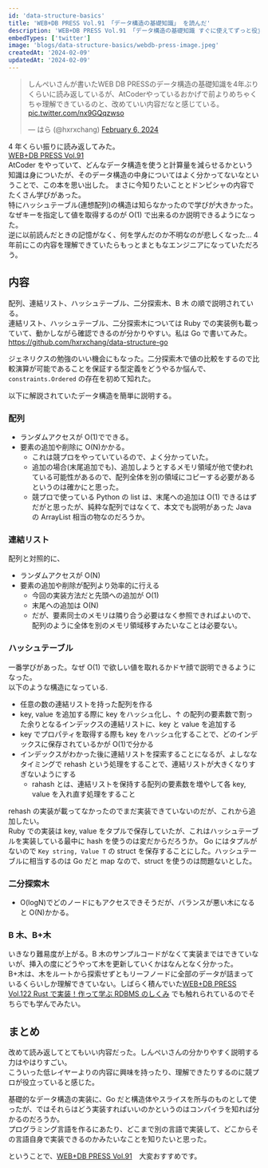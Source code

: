 ```yaml
---
id: 'data-structure-basics'
title: 'WEB+DB PRESS Vol.91 「データ構造の基礎知識」 を読んだ'
description: 'WEB+DB PRESS Vol.91 「データ構造の基礎知識 すぐに使えてずっと役立つ！」を読んで、サンプルコードを Go で実装してみました'
embedTypes: ['twitter']
image: 'blogs/data-structure-basics/webdb-press-image.jpeg'
createdAt: '2024-02-09'
updatedAt: '2024-02-09'
---
```


<blockquote class="twitter-tweet"><p lang="ja" dir="ltr">しんぺいさんが書いたWEB DB PRESSのデータ構造の基礎知識を4年ぶりくらいに読み返しているが、AtCoderやっているおかげで前よりめちゃくちゃ理解できているのと、改めていい内容だなと感じている。 <a href="https://t.co/nx9GQqzwso">pic.twitter.com/nx9GQqzwso</a></p>&mdash; はら (@hxrxchang) <a href="https://twitter.com/hxrxchang/status/1754888266636300511?ref_src=twsrc%5Etfw">February 6, 2024</a></blockquote> <script async src="https://platform.twitter.com/widgets.js" charset="utf-8"></script>

4 年くらい振りに読み返してみた。  
[WEB+DB PRESS Vol.91](https://gihyo.jp/magazine/wdpress/archive/2016/vol91)  
AtCoder をやっていて、どんなデータ構造を使うと計算量を減らせるかという知識は身についたが、そのデータ構造の中身についてはよく分かってないなということで、この本を思い出した。
まさに今知りたいこととドンピシャの内容でたくさん学びがあった。  
特にハッシュテーブル(連想配列)の構造は知らなかったので学びが大きかった。なぜキーを指定して値を取得するのが O(1) で出来るのか説明できるようになった。  
逆に以前読んだときの記憶がなく、何を学んだのか不明なのが悲しくなった... 4 年前にこの内容を理解できていたらもっとまともなエンジニアになっていただろう。

## 内容

配列、連結リスト、ハッシュテーブル、二分探索木、B 木 の順で説明されている。  
連結リスト、ハッシュテーブル、二分探索木については Ruby での実装例も載っていて、動かしながら確認できるのが分かりやすい。私は Go で書いてみた。  
https://github.com/hxrxchang/data-structure-go

ジェネリクスの勉強のいい機会にもなった。二分探索木で値の比較をするので比較演算が可能であることを保証する型定義をどうやるか悩んで、`constraints.Ordered` の存在を初めて知れた。

以下に解説されていたデータ構造を簡単に説明する。

### 配列

- ランダムアクセスが O(1)でできる。
- 要素の追加や削除に O(N)かかる。
  - これは競プロをやっていているので、よく分かっていた。
  - 追加の場合(末尾追加でも)、追加しようとするメモリ領域が他で使われている可能性があるので、配列全体を別の領域にコピーする必要があるというのは確かにと思った。
  - 競プロで使っている Python の list は、末尾への追加は O(1) できるはずだがと思ったが、純粋な配列ではなくて、本文でも説明があった Java の ArrayList 相当の物なのだろうか。

### 連結リスト

配列と対照的に、

- ランダムアクセスが O(N)
- 要素の追加や削除が配列より効率的に行える
  - 今回の実装方法だと先頭への追加が O(1)
  - 末尾への追加は O(N)
  - だが、要素同士のメモリは隣り合う必要はなく参照できればよいので、配列のように全体を別のメモリ領域移すみたいなことは必要ない。

### ハッシュテーブル

一番学びがあった。なぜ O(1) で欲しい値を取れるかドヤ顔で説明できるようになった。  
以下のような構造になっている.

- 任意の数の連結リストを持った配列を作る
- key, value を追加する際に key をハッシュ化し、↑ の配列の要素数で割った余りとなるインデックスの連結リストに、key と value を追加する
- key でプロパティを取得する際も key をハッシュ化することで、どのインデックスに保存されているかが O(1)で分かる
- インデックスがわかった後に連結リストを探索することになるが、よしななタイミングで rehash という処理をすることで、連結リストが大きくなりすぎないようにする
  - rahash とは、連結リストを保持する配列の要素数を増やして各 key, value を入れ直す処理をすること

rehash の実装が載ってなかったのでまだ実装できていないのだが、これから追加したい。  
Ruby での実装は key, value をタプルで保存していたが、これはハッシュテーブルを実装している最中に hash を使うのは変だからだろうか。
Go にはタプルがないので `Key string, Value T` の struct を保存することにした。ハッシュテーブルに相当するのは Go だと map なので、struct を使うのは問題ないとした。

### 二分探索木

- O(logN)でどのノードにもアクセスできそうだが、バランスが悪い木になると O(N)かかる。

### B 木、B+木

いきなり難易度が上がる。B 木のサンプルコードがなくて実装まではできていないが、挿入の度にどうやって木を更新していくかはなんとなく分かった。  
B+木は、木をルートから探索せずともリーフノードに全部のデータが詰まっているくらいしか理解できていない。しばらく積んでいた[WEB+DB PRESS Vol.122 Rust で実装！作って学ぶ RDBMS のしくみ](https://gihyo.jp/magazine/wdpress/archive/2021/vol122) でも触れられているのでそちらでも学んでみたい。

## まとめ

改めて読み返してとてもいい内容だった。しんぺいさんの分かりやすく説明する力はやはりすごい。  
こういった低レイヤーよりの内容に興味を持ったり、理解できたりするのに競プロが役立っていると感じた。

基礎的なデータ構造の実装に、Go だと構造体やスライスを所与のものとして使ったが、ではそれらはどう実装すればいいのかというのはコンパイラを知れば分かるのだろうか。  
プログラミング言語を作るにあたり、どこまで別の言語で実装して、どこからその言語自身で実装できるのかみたいなことを知りたいと思った。

ということで、[WEB+DB PRESS Vol.91](https://gihyo.jp/magazine/wdpress/archive/2016/vol91)　大変おすすめです。
